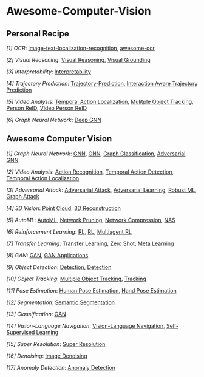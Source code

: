 # Awesome-Computer-Vision

## Personal Recipe
*[1] OCR*: [image-text-localization-recognition](https://github.com/whitelok/image-text-localization-recognition/blob/master/README.zh-cn.md), [awesome-ocr](https://github.com/ChanChiChoi/awesome-ocr)

*[2] Visual Reasoning*: [Visual Reasoning](https://github.com/jokieleung/awesome-visual-question-answering), [Visual Grounding](https://github.com/TheShadow29/awesome-grounding)

*[3] Interpretability*: [Interpretability](https://github.com/oneTaken/awesome_deep_learning_interpretability)

*[4] Trajectory Prediction*: [Trajectory-Prediction](https://github.com/xuehaouwa/Awesome-Trajectory-Prediction), [Interaction Aware Trajectory Prediction](https://github.com/jiachenli94/Awesome-Interaction-aware-Trajectory-Prediction)

*[5] Video Analysis*: [Temporal Action Localization](https://github.com/Alvin-Zeng/Awesome-Temporal-Action-Localization), [Mulitple Object Tracking](https://github.com/luanshiyinyang/awesome-multiple-object-tracking), [Person ReID](https://github.com/bismex/Awesome-person-re-identification), [Video Person ReID](https://github.com/AsuradaYuci/awesome_video_person_reid)

*[6] Graph Neural Network*: [Deep GNN](https://github.com/mengliu1998/awesome-deep-gnn)


## Awesome Computer Vision

*[1] Graph Neural Network*: [GNN](https://github.com/thunlp/GNNPapers), [GNN](https://github.com/nnzhan/Awesome-Graph-Neural-Networks), [Graph Classification](https://github.com/benedekrozemberczki/awesome-graph-classification), [Adversarial GNN](https://github.com/safe-graph/graph-adversarial-learning-literature)

*[2] Video Analysis*: [Action Recognition](https://github.com/jinwchoi/awesome-action-recognition), [Temporal Action Detection](https://github.com/Rheelt/Materials-Temporal-Action-Detection), [Temporal Action Localization](https://github.com/Alvin-Zeng/Awesome-Temporal-Action-Localization)

*[3] Adversarial Attack*: [Adversarial Attack](https://nicholas.carlini.com/writing/2019/all-adversarial-example-papers.html), [Adversarial Learning]( https://github.com/nebula-beta/awesome-adversarial-deep-learning), [Robust ML](https://github.com/P2333/Papers-of-Robust-ML), [Graph Attack](https://github.com/ChandlerBang/awesome-graph-attack-papers)

*[4] 3D Vision*: [Point Cloud](https://github.com/Yochengliu/awesome-point-cloud-analysis), [3D Reconstruction](https://github.com/openMVG/awesome_3DReconstruction_list)

*[5] AutoML*: [AutoML](https://github.com/hibayesian/awesome-automl-papers), [Network Pruning](https://github.com/he-y/Awesome-Pruning), [Network Compression](https://github.com/sun254/awesome-model-compression-and-acceleration), [NAS](https://github.com/D-X-Y/Awesome-NAS)

*[6] Reinforcement Learning*: [RL](https://github.com/aikorea/awesome-rl), [RL](https://github.com/jgvictores/awesome-deep-reinforcement-learning), [Multiagent RL](https://github.com/chuangyc/awesome-multiagent-learning)

*[7] Transfer Learning*: [Transfer Learning](https://github.com/artix41/awesome-transfer-learning), [Zero Shot](https://github.com/chichilicious/awesome-zero-shot-learning), [Meta Learning](https://github.com/dragen1860/awesome-meta-learning)

*[8] GAN*: [GAN](https://github.com/nightrome/really-awesome-gan), [GAN Applications](https://github.com/nashory/gans-awesome-applications)

*[9] Object Detection*: [Detection](https://github.com/hoya012/deep_learning_object_detection), [Detection](https://github.com/amusi/awesome-object-detection)

*[10] Object Tracking*: [Multiple Object Tracking](https://github.com/SpyderXu/multi-object-tracking-paper-listn), [Tracking](https://github.com/foolwood/benchmark_results)

*[11] Pose Estimation*: [Human Pose Estimation](https://github.com/wangzheallen/awesome-human-pose-estimation), [Hand Pose Estimation](https://github.com/xinghaochen/awesome-hand-pose-estimation)

*[12] Segmentation*: [Semantic Segmentation](https://github.com/mrgloom/awesome-semantic-segmentation)

*[13] Classification*: [GAN](https://github.com/weiaicunzai/awesome-image-classification)

*[14] Vision-Language Navigation*: [Vision-Language Navigation](https://github.com/daqingliu/awesome-vln), [Self-Supervised Learning](https://github.com/jason718/awesome-self-supervised-learning)

*[15] Super Resolution*: [Super Resolution](https://github.com/ChaofWang/Awesome-Super-Resolution)

*[16] Denoising*: [Image Denoising](https://github.com/wenbihan/reproducible-image-denoising-state-of-the-art)

*[17] Anomaly Detection*: [Anomaly Detection](https://github.com/yzhao062/anomaly-detection-resources)


